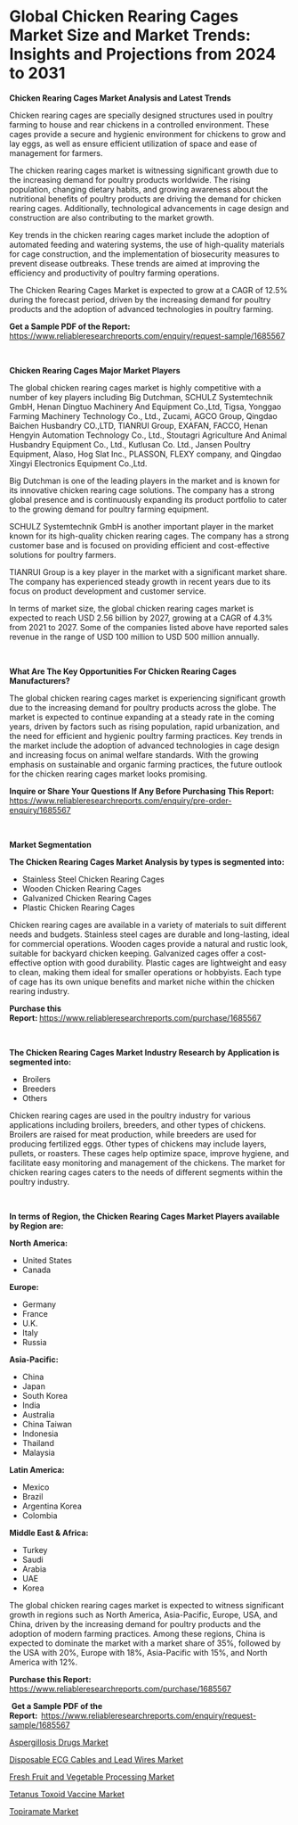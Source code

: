 <p><h1>Global Chicken Rearing Cages Market Size and Market Trends: Insights and Projections from 2024 to 2031</h1></p><p><strong>Chicken Rearing Cages Market Analysis and Latest Trends</strong></p>
<p><p>Chicken rearing cages are specially designed structures used in poultry farming to house and rear chickens in a controlled environment. These cages provide a secure and hygienic environment for chickens to grow and lay eggs, as well as ensure efficient utilization of space and ease of management for farmers.</p><p>The chicken rearing cages market is witnessing significant growth due to the increasing demand for poultry products worldwide. The rising population, changing dietary habits, and growing awareness about the nutritional benefits of poultry products are driving the demand for chicken rearing cages. Additionally, technological advancements in cage design and construction are also contributing to the market growth.</p><p>Key trends in the chicken rearing cages market include the adoption of automated feeding and watering systems, the use of high-quality materials for cage construction, and the implementation of biosecurity measures to prevent disease outbreaks. These trends are aimed at improving the efficiency and productivity of poultry farming operations.</p><p>The Chicken Rearing Cages Market is expected to grow at a CAGR of 12.5% during the forecast period, driven by the increasing demand for poultry products and the adoption of advanced technologies in poultry farming.</p></p>
<p><strong>Get a Sample PDF of the Report:&nbsp;</strong> <a href="https://www.reliableresearchreports.com/enquiry/request-sample/1685567">https://www.reliableresearchreports.com/enquiry/request-sample/1685567</a></p>
<p>&nbsp;</p>
<p><strong>Chicken Rearing Cages Major Market Players</strong></p>
<p><p>The global chicken rearing cages market is highly competitive with a number of key players including Big Dutchman, SCHULZ Systemtechnik GmbH, Henan Dingtuo Machinery And Equipment Co.,Ltd, Tigsa, Yonggao Farming Machinery Technology Co., Ltd., Zucami, AGCO Group, Qingdao Baichen Husbandry CO.,LTD, TIANRUI Group, EXAFAN, FACCO, Henan Hengyin Automation Technology Co., Ltd., Stoutagri Agriculture And Animal Husbandry Equipment Co., Ltd., Kutlusan Co. Ltd., Jansen Poultry Equipment, Alaso, Hog Slat Inc., PLASSON, FLEXY company, and Qingdao Xingyi Electronics Equipment Co.,Ltd.</p><p>Big Dutchman is one of the leading players in the market and is known for its innovative chicken rearing cage solutions. The company has a strong global presence and is continuously expanding its product portfolio to cater to the growing demand for poultry farming equipment.</p><p>SCHULZ Systemtechnik GmbH is another important player in the market known for its high-quality chicken rearing cages. The company has a strong customer base and is focused on providing efficient and cost-effective solutions for poultry farmers.</p><p>TIANRUI Group is a key player in the market with a significant market share. The company has experienced steady growth in recent years due to its focus on product development and customer service.</p><p>In terms of market size, the global chicken rearing cages market is expected to reach USD 2.56 billion by 2027, growing at a CAGR of 4.3% from 2021 to 2027. Some of the companies listed above have reported sales revenue in the range of USD 100 million to USD 500 million annually.</p></p>
<p>&nbsp;</p>
<p><strong>What Are The Key Opportunities For Chicken Rearing Cages Manufacturers?</strong></p>
<p><p>The global chicken rearing cages market is experiencing significant growth due to the increasing demand for poultry products across the globe. The market is expected to continue expanding at a steady rate in the coming years, driven by factors such as rising population, rapid urbanization, and the need for efficient and hygienic poultry farming practices. Key trends in the market include the adoption of advanced technologies in cage design and increasing focus on animal welfare standards. With the growing emphasis on sustainable and organic farming practices, the future outlook for the chicken rearing cages market looks promising.</p></p>
<p><strong>Inquire or Share Your Questions If Any Before Purchasing This Report:</strong> <a href="https://www.reliableresearchreports.com/enquiry/pre-order-enquiry/1685567">https://www.reliableresearchreports.com/enquiry/pre-order-enquiry/1685567</a></p>
<p>&nbsp;</p>
<p><strong>Market Segmentation</strong></p>
<p><strong>The Chicken Rearing Cages Market Analysis by types is segmented into:</strong></p>
<p><ul><li>Stainless Steel Chicken Rearing Cages</li><li>Wooden Chicken Rearing Cages</li><li>Galvanized Chicken Rearing Cages</li><li>Plastic Chicken Rearing Cages</li></ul></p>
<p><p>Chicken rearing cages are available in a variety of materials to suit different needs and budgets. Stainless steel cages are durable and long-lasting, ideal for commercial operations. Wooden cages provide a natural and rustic look, suitable for backyard chicken keeping. Galvanized cages offer a cost-effective option with good durability. Plastic cages are lightweight and easy to clean, making them ideal for smaller operations or hobbyists. Each type of cage has its own unique benefits and market niche within the chicken rearing industry.</p></p>
<p><strong>Purchase this Report:&nbsp;</strong><a href="https://www.reliableresearchreports.com/purchase/1685567">https://www.reliableresearchreports.com/purchase/1685567</a></p>
<p>&nbsp;</p>
<p><strong>The Chicken Rearing Cages Market Industry Research by Application is segmented into:</strong></p>
<p><ul><li>Broilers</li><li>Breeders</li><li>Others</li></ul></p>
<p><p>Chicken rearing cages are used in the poultry industry for various applications including broilers, breeders, and other types of chickens. Broilers are raised for meat production, while breeders are used for producing fertilized eggs. Other types of chickens may include layers, pullets, or roasters. These cages help optimize space, improve hygiene, and facilitate easy monitoring and management of the chickens. The market for chicken rearing cages caters to the needs of different segments within the poultry industry.</p></p>
<p>&nbsp;</p>
<p><strong>In terms of Region, the Chicken Rearing Cages Market Players available by Region are:</strong></p>
<p>
    <p> <strong> North America: </strong>
        <ul>
            <li>United States</li>
            <li>Canada</li>
        </ul>
        </p> 
    <p> <strong> Europe: </strong>
        <ul>
            <li>Germany</li>
            <li>France</li>
            <li>U.K.</li>
            <li>Italy</li>
            <li>Russia</li>
        </ul>
        </p> 
    <p> <strong> Asia-Pacific: </strong>
        <ul>
            <li>China</li>
            <li>Japan</li>
            <li>South Korea</li>
            <li>India</li>
            <li>Australia</li>
            <li>China Taiwan</li>
            <li>Indonesia</li>
            <li>Thailand</li>
            <li>Malaysia</li>
        </ul>
        </p> 
    <p> <strong> Latin America: </strong>
        <ul>
            <li>Mexico</li>
            <li>Brazil</li>
            <li>Argentina Korea</li>
            <li>Colombia</li>
        </ul>
        </p> 
    <p> <strong> Middle East & Africa: </strong>
        <ul>
            <li>Turkey</li>
            <li>Saudi</li>
            <li>Arabia</li>
            <li>UAE</li>
            <li>Korea</li>
        </ul>
    </p>
    </p>
<p><p>The global chicken rearing cages market is expected to witness significant growth in regions such as North America, Asia-Pacific, Europe, USA, and China, driven by the increasing demand for poultry products and the adoption of modern farming practices. Among these regions, China is expected to dominate the market with a market share of 35%, followed by the USA with 20%, Europe with 18%, Asia-Pacific with 15%, and North America with 12%.</p></p>
<p><strong>Purchase this Report: </strong><a href="https://www.reliableresearchreports.com/purchase/1685567">https://www.reliableresearchreports.com/purchase/1685567</a></p>
<p>&nbsp;<strong>Get a Sample PDF of the Report:&nbsp;&nbsp;</strong><a href="https://www.reliableresearchreports.com/enquiry/request-sample/1685567">https://www.reliableresearchreports.com/enquiry/request-sample/1685567</a></p>
<p><strong></strong></p>
<p><p><a href="https://medium.com/@v8581137/aspergillosis-drugs-market-size-market-outlook-and-market-forecast-2024-to-2031-020b3ff62959">Aspergillosis Drugs Market</a></p><p><a href="https://issuu.com/reportprime-2/docs/disposable-ecg-cables-and-lead-wires-market-size-2">Disposable ECG Cables and Lead Wires Market</a></p><p><a href="https://issuu.com/reportprime-2/docs/fresh-fruit-and-vegetable-processing-market-size-2">Fresh Fruit and Vegetable Processing Market</a></p><p><a href="https://medium.com/@rubencarter5756/tetanus-toxoid-vaccine-market-competitive-analysis-market-trends-and-forecast-to-2031-3ccbce64e267">Tetanus Toxoid Vaccine Market</a></p><p><a href="https://medium.com/@v8581137/topiramate-market-size-and-market-trends-complete-industry-overview-2024-to-2031-8b9fde4774ea">Topiramate Market</a></p></p>